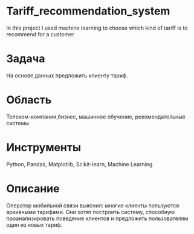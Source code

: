 # Tariff_recommendation_system
 In this project I used machine learning to choose which  kind of tariff  is to recommend for a customer
# Задача
На основе данных предложить клиенту тариф.
# Область
Телеком-компании,бизнес, машинное обучение, рекомендательные системы
# Инструменты
Python, Pandas, Matplotlib, Scikit-learn, Machine Learning
# Описание
Оператор мобильной связи выяснил: многие клиенты пользуются архивными тарифами. Они хотят построить систему, способную проанализировать поведение клиентов и предложить пользователям один из новых тариф.
